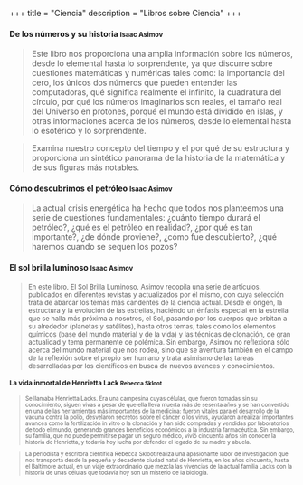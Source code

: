 +++
title = "Ciencia"
description = "Libros sobre Ciencia"
+++

<h4>De los números y su historia <small>Isaac Asimov</small></h4>

> Este libro nos proporciona una amplia información sobre los números, desde lo elemental hasta lo sorprendente, ya que discurre sobre cuestiones matemáticas y numéricas tales como: la importancia del cero, los únicos dos números que pueden entender las computadoras, qué significa realmente el infinito, la cuadratura del círculo, por qué los números imaginarios son reales, el tamaño real del Universo en protones, porqué el mundo está dividido en islas, y otras informaciones acerca de los números, desde lo elemental hasta lo esotérico y lo sorprendente.

> Examina nuestro concepto del tiempo y el por qué de su estructura y proporciona un sintético panorama de la historia de la matemática y de sus figuras más notables.

<h4>Cómo descubrimos el petróleo <small>Isaac Asimov</small></h4>

> La actual crisis energética ha hecho que todos nos planteemos una serie de cuestiones fundamentales: ¿cuánto tiempo durará el petróleo?, ¿qué es el petróleo en realidad?, ¿por qué es tan importante?, ¿de dónde proviene?, ¿cómo fue descubierto?, ¿qué haremos cuando se sequen los pozos?

<h4>El sol brilla luminoso <small>Isaac Asimov</h4>

> En este libro, El Sol Brilla Luminoso, Asimov recopila una serie de artículos, publicados en diferentes revistas y actualizados por él mismo, con cuya selección trata de abarcar los temas más candentes de la ciencia actual. Desde el origen, la estructura y la evolución de las estrellas, haciéndo un énfasis especial en la estrella que se halla más próxima a nosotros, el Sol, pasando por los cuerpos que orbitan a su alrededor (planetas y satélites), hasta otros temas, tales como los elementos químicos (base del mundo material y de la vida) y las técnicas de clonación, de gran actualidad y tema permanente de polémica. Sin embargo, Asimov no reflexiona sólo acerca del mundo material que nos rodea, sino que se aventura también en el campo de la reflexión sobre el propio ser humano y trata asimismo de las tareas desarrolladas por los científicos en busca de nuevos avances y conocimientos.

<h4>La vida inmortal de Henrietta Lack <small>Rebecca Skloot</h4>

> Se llamaba Henrietta Lacks. Era una campesina cuyas células, que fueron tomadas sin su conocimiento, siguen vivas a pesar de que ella lleva muerta más de sesenta años y se han convertido en una de las herramientas más importantes de la medicina: fueron vitales para el desarrollo de la vacuna contra la polio, desvelaron secretos sobre el cáncer o los virus, ayudaron a realizar importantes avances como la fertilización in vitro o la clonación y han sido compradas y vendidas por laboratorios de todo el mundo, generando grandes beneficios económicos a la industria farmacéutica. Sin embargo, su familia, que no puede permitirse pagar un seguro médico, vivió cincuenta años sin conocer la historia de Henrietta, y todavía hoy lucha por defender el legado de su madre y abuela.

> La periodista y escritora científica Rebecca Skloot realiza una apasionante labor de investigación que nos transporta desde la pequeña y decadente ciudad natal de Henrietta, en los años cincuenta, hasta el Baltimore actual, en un viaje extraordinario que mezcla las vivencias de la actual familia Lacks con la historia de unas células que todavía hoy son un misterio de la biología.
